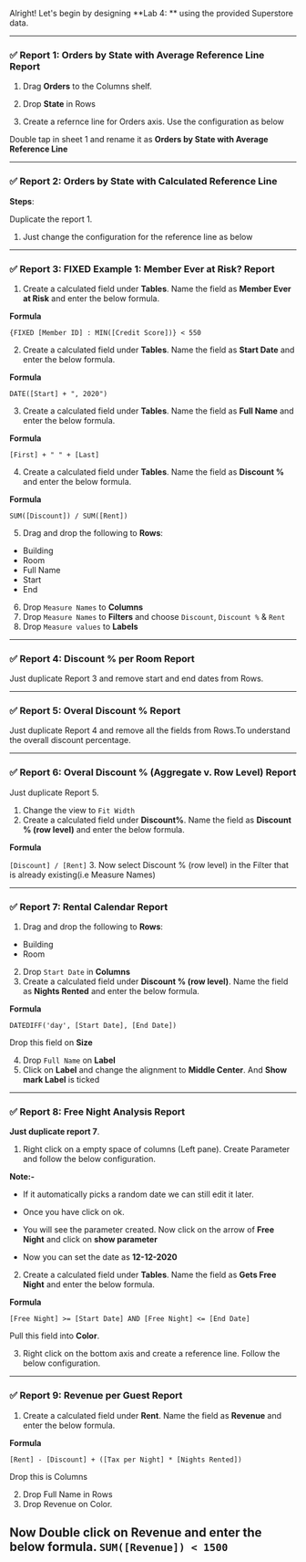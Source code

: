 Alright! Let's begin by designing **Lab 4: ** using the provided Superstore data.



---

### ✅ **Report 1: Orders by State with Average Reference Line Report**

1. Drag **Orders** to the Columns shelf.
2. Drop **State** in Rows 

3. Create a refernce line for Orders axis. Use the configuration as below


Double tap in sheet 1 and rename it as **Orders by State with Average Reference Line**


---

### ✅ **Report 2: Orders by State with Calculated Reference Line**


**Steps**:

Duplicate the report 1. 
1. Just change the configuration for the reference line as below

---

### ✅ **Report 3: FIXED Example 1: Member Ever at Risk? Report**


1. Create a calculated field under **Tables**. Name the field as **Member Ever at Risk** and enter the below formula.

**Formula**

`{FIXED [Member ID] : MIN([Credit Score])} < 550`

2. Create a calculated field under **Tables**. Name the field as **Start Date** and enter the below formula.

**Formula**

`DATE([Start] + ", 2020")`

3. Create a calculated field under **Tables**. Name the field as **Full Name** and enter the below formula.

**Formula**

`[First] + " " + [Last]`

4. Create a calculated field under **Tables**. Name the field as **Discount %** and enter the below formula.

**Formula**

`SUM([Discount]) / SUM([Rent])`

5. Drag and drop the following to **Rows**:
- Building
- Room
- Full Name 
- Start 
- End 

6. Drop `Measure Names` to **Columns**
7. Drop `Measure Names` to **Filters** and choose `Discount`, `Discount %` & `Rent`
8. Drop `Measure values` to **Labels**
----

### ✅ **Report 4: Discount % per Room Report**

Just duplicate Report 3 and remove start and end dates from Rows.

-----

### ✅ **Report 5: Overal Discount % Report**

Just duplicate Report 4 and remove all the fields from Rows.To understand the overall discount percentage.

--------
### ✅ **Report 6: Overal Discount % (Aggregate v. Row Level) Report**

Just duplicate Report 5. 

1. Change the view to `Fit Width`
2. Create a calculated field under **Discount%**. Name the field as **Discount % (row level)** and enter the below formula.

**Formula**

`[Discount] / [Rent]`
3. Now select Discount % (row level) in the Filter that is already existing(i.e Measure Names)


-----

### ✅ **Report 7: Rental Calendar Report**



1. Drag and drop the following to **Rows**:
- Building
- Room
2. Drop `Start Date` in **Columns**
3. Create a calculated field under **Discount % (row level)**. Name the field as **Nights Rented** and enter the below formula.

**Formula**

`DATEDIFF('day', [Start Date], [End Date])`

 Drop this field on **Size**
 
 4. Drop `Full Name` on **Label**
 5. Click on **Label** and change the alignment to **Middle Center**. And **Show mark Label** is ticked
 
 -----
 ### ✅ **Report 8: Free Night Analysis Report**

**Just duplicate report 7**. 

1. Right click on a empty space of columns (Left pane). Create Parameter and follow the below configuration.

**Note:-**
- If it automatically picks a random date we can still edit it later.

- Once you have click on ok.

- You will see the parameter created. Now click on the arrow of **Free Night** and click on **show parameter**

- Now you can set the date as **12-12-2020**

2. Create a calculated field under **Tables**. Name the field as **Gets Free Night** and enter the below formula.

**Formula**

`[Free Night] >= [Start Date]
AND
[Free Night] <= [End Date]`

Pull this field into **Color**.

3. Right click on the bottom axis and create a reference line. Follow the below configuration.


---------
### ✅ **Report 9: Revenue per Guest Report**

1. Create a calculated field under **Rent**. Name the field as **Revenue** and enter the below formula.

**Formula**

`[Rent] - [Discount] + ([Tax per Night] * [Nights Rented])`

Drop this is Columns

2. Drop Full Name in Rows
3. Drop Revenue on Color.

Now Double click on Revenue and enter the below formula.
`SUM([Revenue]) < 1500`
------------
